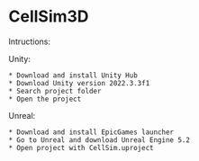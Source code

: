 # CellSim3D

Intructions:

Unity:

    * Download and install Unity Hub
    * Download Unity version 2022.3.3f1
    * Search project folder
    * Open the project

Unreal:

    * Download and install EpicGames launcher
    * Go to Unreal and download Unreal Engine 5.2
    * Open project with CellSim.uproject
